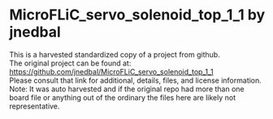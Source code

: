 
# MicroFLiC_servo_solenoid_top_1_1 by jnedbal  
This is a harvested standardized copy of a project from github.  
The original project can be found at:  
https://github.com/jnedbal/MicroFLiC_servo_solenoid_top_1_1  
Please consult that link for additional, details, files, and license information.  
Note: It was auto harvested and if the original repo had more than one board file or anything out of the ordinary the files here are likely not representative.  
    